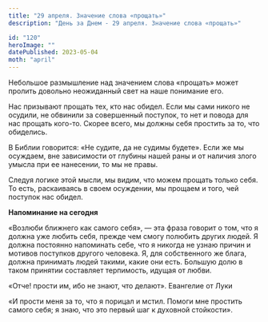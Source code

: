 ```yaml
---
title: "29 апреля. Значение слова «прощать»"
description: "День за Днем - 29 апреля. Значение слова «прощать»"

id: "120"
heroImage: ""
datePublished: 2023-05-04
moth: "april"
---
```


Небольшое размышление над значением слова «прощать» может пролить довольно
неожиданный свет на наше понимание его.

Нас призывают прощать тех, кто нас обидел. Если мы сами никого не осудили, не
обвинили за совершенный поступок, то нет и повода для нас прощать кого-то.
Скорее всего, мы должны себя простить за то, что обиделись.

В Библии говорится: «Не судите, да не судимы будете». Если же мы осуждаем, вне
зависимости от глубины нашей раны и от наличия злого умысла при ее нанесении,
то мы не правы.

Следуя логике этой мысли, мы видим, что можем прощать только себя. То есть,
раскаиваясь в своем осуждении, мы прощаем и того, чей поступок нас обидел.

**Напоминание на сегодня**

«Возлюби ближнего как самого себя», — эта фраза говорит о том, что я должна
уже любить себя, прежде чем смогу полюбить других людей. Я должна постоянно
напоминать себе, что я никогда не узнаю причин и мотивов поступков другого
человека. Я, для собственного же блага, должна принимать людей такими, какие
они есть. Большую долю в таком принятии составляет терпимость, идущая от
любви.

«Отче! прости им, ибо не знают, что делают». Евангелие от Луки

«И прости меня за то, что я порицал и мстил. Помоги мне простить самого себя;
я знаю, что это первый шаг к духовной стойкости».
